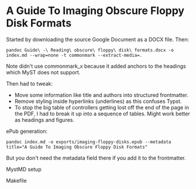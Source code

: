 A Guide To Imaging Obscure Floppy Disk Formats
==============================================




Started by downloading the source Google Document as a DOCX file. Then:

```
pandoc Guide\ -\ Reading\ obscure\ floppy\ disk\ formats.docx -o index.md --wrap=none -t commonmark --extract-media=.
```

Note didn't use commonmark_x because it added anchors to the headings which MyST does not support.

Then had to tweak:

- Move some information like title and authors into structured frontmatter.
- Remove styling inside hyperlinks (underlines) as this confuses Typst.
- To stop the big table of controllers getting lost off the end of the page in the PDF, I had to break it up into a sequence of tables. Might work better as headings and figures.


ePub generation:

```
pandoc index.md -o exports/imaging-floppy-disks.epub --metadata title="A Guide To Imaging Obscure Floppy Disk Formats"
```

But you don't need the metadata field there if you add it to the frontmatter.



MystMD setup

Makefile
